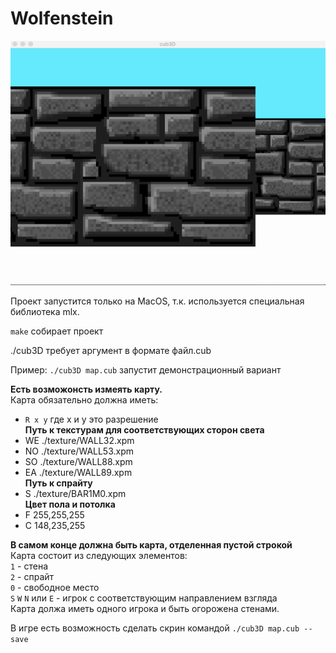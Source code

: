 # Wolfenstein

<img src="https://github.com/Georgik0/Wolfenstein/blob/master/cubic1.gif"/>

Проект запустится только на MacOS, т.к. используется специальная библиотека mlx.

`make` собирает проект

./cub3D требует аргумент в формате файл.cub 

Пример: `./cub3D map.cub` запустит демонстрационный вариант

__Есть возможонсть измеять карту.__ \
Карта обязательно должна иметь:
- `R x y` где x и y это разрешение \
__Путь к текстурам для соответствующих сторон света__
- WE ./texture/WALL32.xpm
- NO ./texture/WALL53.xpm
- SO ./texture/WALL88.xpm
- EA ./texture/WALL89.xpm \
__Путь к спрайту__
- S ./texture/BAR1M0.xpm \
__Цвет пола и потолка__
- F 255,255,255
- C 148,235,255

__В самом конце должна быть карта, отделенная пустой строкой__ \
Карта состоит из следующих элементов: \
`1` - стена \
`2` - спрайт \
`0` - свободное место \
`S` `W` `N` или `E` - игрок с соответствующим направлением взгляда \
Карта должа иметь одного игрока и быть огорожена стенами.

В игре есть возможность сделать скрин командой `./cub3D map.cub --save` 
